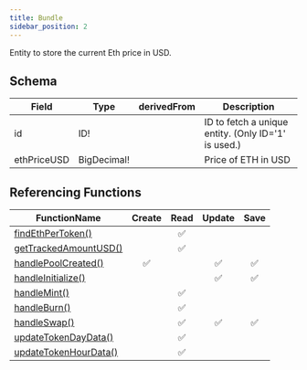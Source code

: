```yaml
---
title: Bundle
sidebar_position: 2
---
```


Entity to store the current Eth price in USD.

## Schema
|Field|Type|derivedFrom|Description|
|-|-|-|-|
|id | ID! |  | ID to fetch a unique entity. (Only ID='1' is used.) | 
|ethPriceUSD | BigDecimal! |  | Price of ETH in USD  | 

## Referencing Functions

|FunctionName|Create|Read|Update|Save|
|-|-|-|-|-|
|[findEthPerToken()](../functions-n-handlers/utils/pricing.ts#findethpertoken)||<center>:white_check_mark:</center>|||
|[getTrackedAmountUSD()](../functions-n-handlers/utils/pricing.ts#gettrackedamountusd)||<center>:white_check_mark:</center>|||
|[handlePoolCreated()](../functions-n-handlers/mappings/factory.ts#handlepoolcreated)|<center>:white_check_mark:</center>||<center>:white_check_mark:</center>|<center>:white_check_mark:</center>|
|[handleInitialize()](../functions-n-handlers/mappings/core.ts#handleinitialize)|||<center>:white_check_mark:</center>|<center>:white_check_mark:</center>|
|[handleMint()](../functions-n-handlers/mappings/core.ts#handlemint)||<center>:white_check_mark:</center>|||
|[handleBurn()](../functions-n-handlers/mappings/core.ts#handleburn)||<center>:white_check_mark:</center>|||
|[handleSwap()](../functions-n-handlers/mappings/core.ts#handleswap)||<center>:white_check_mark:</center>|<center>:white_check_mark:</center>|<center>:white_check_mark:</center>|
|[updateTokenDayData()](../functions-n-handlers/utils/intervalupdates.ts#updatetokendaydata)||<center>:white_check_mark:</center>|||
|[updateTokenHourData()](../functions-n-handlers/utils/intervalupdates.ts#updatetokenhourdata)||<center>:white_check_mark:</center>|||